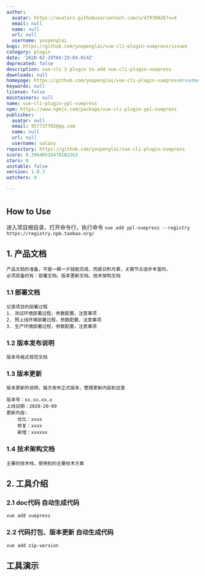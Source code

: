 ```yaml
---
author:
  avatar: https://avatars.githubusercontent.com/u/47939026?v=4
  email: null
  name: null
  url: null
  username: youpenglai
bugs: https://github.com/youpenglai/vue-cli-plugin-vuepress/issues
category: plugin
date: '2020-02-29T04:29:04.014Z'
deprecated: false
description: vue-cli 3 plugin to add vue-cli-plugin-vuepress
downloads: null
homepage: https://github.com/youpenglai/vue-cli-plugin-vuepress#readme
keywords: null
license: false
maintainers: null
name: vue-cli-plugin-ypl-vuepress
npm: https://www.npmjs.com/package/vue-cli-plugin-ypl-vuepress
publisher:
  avatar: null
  email: 957737702@qq.com
  name: null
  url: null
  username: ualazy
repository: https://github.com/youpenglai/vue-cli-plugin-vuepress
score: 0.39640516470182263
stars: 0
unstable: false
version: 1.0.3
watchers: 0

---
```


#

## How to Use
进入项目根目录，打开命令行，执行命令
`vue add ypl-vuepress --registry https://registry.npm.taobao.org/`


## 1. 产品文档
    产品文档的准备，不是一朝一夕就能完成，而是日积月累，关键节点逐步丰富的。
    必须具备的有：部署文档、版本更新文档、技术架构文档
    
### 1.1 部署文档
    记录项目的部署过程
    1. 测试环境部署过程，参数配置，注意事项
    2. 预上线环境部署过程，参数配置，注意事项
    3. 生产环境部署过程，参数配置，注意事项
    
### 1.2 版本发布说明
    版本号格式规范文档

### 1.3 版本更新
    版本更新的说明，每次发布正式版本，整理更新内容到这里
    
    版本号：xx.xx.xx.x
    上线日期：2020-20-09
    更新内容:
        优化：xxxx
        修复：xxxx
        新增：xxxxxx
    
### 1.4 技术架构文档
    主要的技术栈，使用到的主要技术方案
    
## 2. 工具介绍

### 2.1 doc代码 自动生成代码
`vue add vuepress`

### 2.2 代码打包、版本更新 自动生成代码
`vue add zip-version`

## 工具演示
